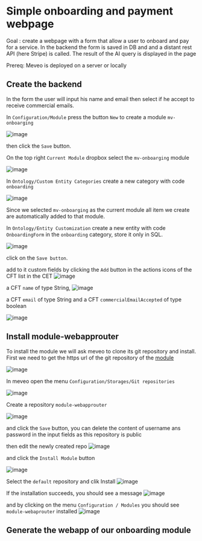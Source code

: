 # Simple onboarding and payment webpage

Goal : create a webpage with a form that allow a user to onboard and pay for a service. In the backend the form is saved in DB and and a distant rest API (here Stripe) is called. The result of the AI query is displayed in the page

Prereq: Meveo is deployed on a server or locally

## Create the backend

In the form the user will input his name and email then select if he accept to receive commercial emails.

In `Configuration/Module` press the button `New` to create a module `mv-onboarging`

![image](https://user-images.githubusercontent.com/16659140/208433446-6a77eee1-30d9-4c4f-a078-2a973e3c8138.png)

then click the `Save` button.

On the top right `Current Module` dropbox select the `mv-onboarging` module

![image](https://user-images.githubusercontent.com/16659140/208433646-299bf54e-393f-4a3c-a12f-b663aa2e12df.png)

In `Ontology/Custom Entity Categories` create a new category with code `onboarding`

![image](https://user-images.githubusercontent.com/16659140/208433946-7e4a7cfd-d5cb-4419-8572-c1c14a4052cc.png)

Since we selected  `mv-onboarging` as the current module all item we create are automatically added to that module.

In `Ontology/Entity Customization` create a new entity with code `OnboardingForm` in the `onboarding` category, store it only in SQL.

![image](https://user-images.githubusercontent.com/16659140/208434630-ec5dddc5-d242-4a11-b9c7-bf874711da3c.png)

click on the `Save button`.

add to it custom fields
by clicking the `Add` button in the actions icons of the CFT list in the CET
![image](https://user-images.githubusercontent.com/16659140/208434860-d00b872f-a240-47f0-8354-e727b38472b2.png)

a CFT `name` of type String, 
![image](https://user-images.githubusercontent.com/16659140/208434979-0ba06fc8-b865-4116-8121-cdf7bf205464.png)

a CFT `email`  of type String 
and a CFT `commercialEmailAccepted` of type boolean

![image](https://user-images.githubusercontent.com/16659140/208435275-8f788f63-b694-4b1f-b472-bbbc946f0a3a.png)

## Install module-webapprouter

To install the module we will ask meveo to clone its git repository and install.
First we need to get the https url of the git repository of the [module](https://github.com/meveo-org/module-webapprouter/)

![image](https://user-images.githubusercontent.com/16659140/208435762-98af2a58-4e20-45de-ba22-7ae68401c339.png)

In meveo open the menu `Configuration/Storages/Git repositories`

![image](https://user-images.githubusercontent.com/16659140/208435993-4b7965ce-1425-470a-9f61-da9269822be9.png)

Create a repository `module-webapprouter`

![image](https://user-images.githubusercontent.com/16659140/208436443-7d6d1267-3b97-47d8-847a-0ceb69166876.png)

and click the `Save` button, you can delete the content of username ans password in the input fields as this repository is public

then edit the newly created repo
![image](https://user-images.githubusercontent.com/16659140/208436950-9812bff8-920a-46be-9426-c09cf03ecb86.png)

and click the `Install Module` button

![image](https://user-images.githubusercontent.com/16659140/208437118-0aed48e1-416a-41a4-b10b-4ab31ec589a8.png)

Select the `default` repository and clik Install
![image](https://user-images.githubusercontent.com/16659140/208437241-4cf8ee94-b1eb-4a8c-834f-5470b12e7e6b.png)

If the installation succeeds, you should see a message 
![image](https://user-images.githubusercontent.com/16659140/208437359-49dee509-7ec5-420a-a494-61e365f7eae1.png)

and by clicking on the menu  `Configuration / Modules` you should see `module-webaprouter` installed
![image](https://user-images.githubusercontent.com/16659140/208437581-0673c361-5713-4c14-a93a-ace54c89777e.png)


## Generate the webapp of our onboarding module
 

